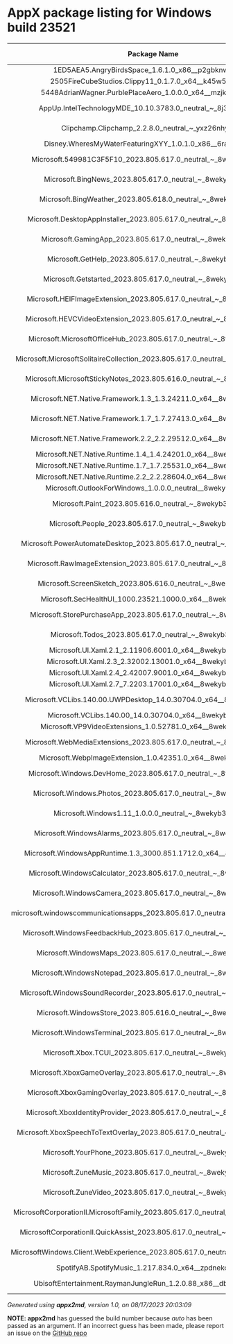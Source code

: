 ﻿# AppX package listing for Windows build 23521


| Package Name | Display Name | Publisher ID | Version | Resource ID | Architecture | Installation Location |
|:--:|:--:|:--:|:--:|:--:|:--:|:--|
| 1ED5AEA5.AngryBirdsSpace_1.6.1.0_x86__p2gbknwb5d8r2 | 1ED5AEA5.AngryBirdsSpace | p2gbknwb5d8r2 | 1.6.1.0 |  | x86 | C:\dtprojs\WIP_Dev\mount\Program Files\WindowsApps\1ED5AEA5.AngryBirdsSpace_1.6.1.0_x86__p2gbknwb5d8r2\AppxManifest.xml |
| 2505FireCubeStudios.Clippy11_0.1.7.0_x64__k45w5yt88e21j | 2505FireCubeStudios.Clippy11 | k45w5yt88e21j | 0.1.7.0 |  | Neutral | C:\dtprojs\WIP_Dev\mount\Program Files\WindowsApps\2505FireCubeStudios.Clippy11_0.1.7.0_x64__k45w5yt88e21j\AppxManifest.xml |
| 5448AdrianWagner.PurblePlaceAero_1.0.0.0_x64__mzjk1s65q0814 | 5448AdrianWagner.PurblePlaceAero | mzjk1s65q0814 | 1.0.0.0 |  | Neutral | C:\dtprojs\WIP_Dev\mount\Program Files\WindowsApps\5448AdrianWagner.PurblePlaceAero_1.0.0.0_x64__mzjk1s65q0814\AppxManifest.xml |
| AppUp.IntelTechnologyMDE_10.10.3783.0_neutral_~_8j3eq9eme6ctt | AppUp.IntelTechnologyMDE | 8j3eq9eme6ctt | 10.10.3783.0 | ~ | x64 | C:\dtprojs\WIP_Dev\mount\Program Files\WindowsApps\AppUp.IntelTechnologyMDE_10.10.3783.0_neutral_~_8j3eq9eme6ctt\AppxMetadata\AppxBundleManifest.xml |
| Clipchamp.Clipchamp_2.2.8.0_neutral_~_yxz26nhyzhsrt | Clipchamp.Clipchamp | yxz26nhyzhsrt | 2.2.8.0 | ~ | x64 | C:\dtprojs\WIP_Dev\mount\Program Files\WindowsApps\Clipchamp.Clipchamp_2.2.8.0_neutral_~_yxz26nhyzhsrt\AppxMetadata\AppxBundleManifest.xml |
| Disney.WheresMyWaterFeaturingXYY_1.0.1.0_x86__6rarf9sa4v8jt | Disney.WheresMyWaterFeaturingXYY | 6rarf9sa4v8jt | 1.0.1.0 |  | x86 | C:\dtprojs\WIP_Dev\mount\Program Files\WindowsApps\Disney.WheresMyWaterFeaturingXYY_1.0.1.0_x86__6rarf9sa4v8jt\AppxManifest.xml |
| Microsoft.549981C3F5F10_2023.805.617.0_neutral_~_8wekyb3d8bbwe | Microsoft.549981C3F5F10 | 8wekyb3d8bbwe | 2023.805.617.0 | ~ | x64 | C:\dtprojs\WIP_Dev\mount\Program Files\WindowsApps\Microsoft.549981C3F5F10_2023.805.617.0_neutral_~_8wekyb3d8bbwe\AppxMetadata\AppxBundleManifest.xml |
| Microsoft.BingNews_2023.805.617.0_neutral_~_8wekyb3d8bbwe | Microsoft.BingNews | 8wekyb3d8bbwe | 2023.805.617.0 | ~ | x64 | C:\dtprojs\WIP_Dev\mount\Program Files\WindowsApps\Microsoft.BingNews_2023.805.617.0_neutral_~_8wekyb3d8bbwe\AppxMetadata\AppxBundleManifest.xml |
| Microsoft.BingWeather_2023.805.618.0_neutral_~_8wekyb3d8bbwe | Microsoft.BingWeather | 8wekyb3d8bbwe | 2023.805.618.0 | ~ | x64 | C:\dtprojs\WIP_Dev\mount\Program Files\WindowsApps\Microsoft.BingWeather_2023.805.618.0_neutral_~_8wekyb3d8bbwe\AppxMetadata\AppxBundleManifest.xml |
| Microsoft.DesktopAppInstaller_2023.805.617.0_neutral_~_8wekyb3d8bbwe | Microsoft.DesktopAppInstaller | 8wekyb3d8bbwe | 2023.805.617.0 | ~ | x64 | C:\dtprojs\WIP_Dev\mount\Program Files\WindowsApps\Microsoft.DesktopAppInstaller_2023.805.617.0_neutral_~_8wekyb3d8bbwe\AppxMetadata\AppxBundleManifest.xml |
| Microsoft.GamingApp_2023.805.617.0_neutral_~_8wekyb3d8bbwe | Microsoft.GamingApp | 8wekyb3d8bbwe | 2023.805.617.0 | ~ | x64 | C:\dtprojs\WIP_Dev\mount\Program Files\WindowsApps\Microsoft.GamingApp_2023.805.617.0_neutral_~_8wekyb3d8bbwe\AppxMetadata\AppxBundleManifest.xml |
| Microsoft.GetHelp_2023.805.617.0_neutral_~_8wekyb3d8bbwe | Microsoft.GetHelp | 8wekyb3d8bbwe | 2023.805.617.0 | ~ | x64 | C:\dtprojs\WIP_Dev\mount\Program Files\WindowsApps\Microsoft.GetHelp_2023.805.617.0_neutral_~_8wekyb3d8bbwe\AppxMetadata\AppxBundleManifest.xml |
| Microsoft.Getstarted_2023.805.617.0_neutral_~_8wekyb3d8bbwe | Microsoft.Getstarted | 8wekyb3d8bbwe | 2023.805.617.0 | ~ | x64 | C:\dtprojs\WIP_Dev\mount\Program Files\WindowsApps\Microsoft.Getstarted_2023.805.617.0_neutral_~_8wekyb3d8bbwe\AppxMetadata\AppxBundleManifest.xml |
| Microsoft.HEIFImageExtension_2023.805.617.0_neutral_~_8wekyb3d8bbwe | Microsoft.HEIFImageExtension | 8wekyb3d8bbwe | 2023.805.617.0 | ~ | x64 | C:\dtprojs\WIP_Dev\mount\Program Files\WindowsApps\Microsoft.HEIFImageExtension_2023.805.617.0_neutral_~_8wekyb3d8bbwe\AppxMetadata\AppxBundleManifest.xml |
| Microsoft.HEVCVideoExtension_2023.805.617.0_neutral_~_8wekyb3d8bbwe | Microsoft.HEVCVideoExtension | 8wekyb3d8bbwe | 2023.805.617.0 | ~ | x64 | C:\dtprojs\WIP_Dev\mount\Program Files\WindowsApps\Microsoft.HEVCVideoExtension_2023.805.617.0_neutral_~_8wekyb3d8bbwe\AppxMetadata\AppxBundleManifest.xml |
| Microsoft.MicrosoftOfficeHub_2023.805.617.0_neutral_~_8wekyb3d8bbwe | Microsoft.MicrosoftOfficeHub | 8wekyb3d8bbwe | 2023.805.617.0 | ~ | x64 | C:\dtprojs\WIP_Dev\mount\Program Files\WindowsApps\Microsoft.MicrosoftOfficeHub_2023.805.617.0_neutral_~_8wekyb3d8bbwe\AppxMetadata\AppxBundleManifest.xml |
| Microsoft.MicrosoftSolitaireCollection_2023.805.617.0_neutral_~_8wekyb3d8bbwe | Microsoft.MicrosoftSolitaireCollection | 8wekyb3d8bbwe | 2023.805.617.0 | ~ | x64 | C:\dtprojs\WIP_Dev\mount\Program Files\WindowsApps\Microsoft.MicrosoftSolitaireCollection_2023.805.617.0_neutral_~_8wekyb3d8bbwe\AppxMetadata\AppxBundleManifest.xml |
| Microsoft.MicrosoftStickyNotes_2023.805.616.0_neutral_~_8wekyb3d8bbwe | Microsoft.MicrosoftStickyNotes | 8wekyb3d8bbwe | 2023.805.616.0 | ~ | x64 | C:\dtprojs\WIP_Dev\mount\Program Files\WindowsApps\Microsoft.MicrosoftStickyNotes_2023.805.616.0_neutral_~_8wekyb3d8bbwe\AppxMetadata\AppxBundleManifest.xml |
| Microsoft.NET.Native.Framework.1.3_1.3.24211.0_x64__8wekyb3d8bbwe | Microsoft.NET.Native.Framework.1.3 | 8wekyb3d8bbwe | 1.3.24211.0 |  | Neutral | C:\dtprojs\WIP_Dev\mount\Program Files\WindowsApps\Microsoft.NET.Native.Framework.1.3_1.3.24211.0_x64__8wekyb3d8bbwe\AppxManifest.xml |
| Microsoft.NET.Native.Framework.1.7_1.7.27413.0_x64__8wekyb3d8bbwe | Microsoft.NET.Native.Framework.1.7 | 8wekyb3d8bbwe | 1.7.27413.0 |  | Neutral | C:\dtprojs\WIP_Dev\mount\Program Files\WindowsApps\Microsoft.NET.Native.Framework.1.7_1.7.27413.0_x64__8wekyb3d8bbwe\AppxManifest.xml |
| Microsoft.NET.Native.Framework.2.2_2.2.29512.0_x64__8wekyb3d8bbwe | Microsoft.NET.Native.Framework.2.2 | 8wekyb3d8bbwe | 2.2.29512.0 |  | Neutral | C:\dtprojs\WIP_Dev\mount\Program Files\WindowsApps\Microsoft.NET.Native.Framework.2.2_2.2.29512.0_x64__8wekyb3d8bbwe\AppxManifest.xml |
| Microsoft.NET.Native.Runtime.1.4_1.4.24201.0_x64__8wekyb3d8bbwe | Microsoft.NET.Native.Runtime.1.4 | 8wekyb3d8bbwe | 1.4.24201.0 |  | Neutral | C:\dtprojs\WIP_Dev\mount\Program Files\WindowsApps\Microsoft.NET.Native.Runtime.1.4_1.4.24201.0_x64__8wekyb3d8bbwe\AppxManifest.xml |
| Microsoft.NET.Native.Runtime.1.7_1.7.25531.0_x64__8wekyb3d8bbwe | Microsoft.NET.Native.Runtime.1.7 | 8wekyb3d8bbwe | 1.7.25531.0 |  | Neutral | C:\dtprojs\WIP_Dev\mount\Program Files\WindowsApps\Microsoft.NET.Native.Runtime.1.7_1.7.25531.0_x64__8wekyb3d8bbwe\AppxManifest.xml |
| Microsoft.NET.Native.Runtime.2.2_2.2.28604.0_x64__8wekyb3d8bbwe | Microsoft.NET.Native.Runtime.2.2 | 8wekyb3d8bbwe | 2.2.28604.0 |  | Neutral | C:\dtprojs\WIP_Dev\mount\Program Files\WindowsApps\Microsoft.NET.Native.Runtime.2.2_2.2.28604.0_x64__8wekyb3d8bbwe\AppxManifest.xml |
| Microsoft.OutlookForWindows_1.0.0.0_neutral__8wekyb3d8bbwe | Microsoft.OutlookForWindows | 8wekyb3d8bbwe | 1.0.0.0 |  | x64 | C:\dtprojs\WIP_Dev\mount\Program Files\WindowsApps\Microsoft.OutlookForWindows_1.0.0.0_neutral__8wekyb3d8bbwe\AppxManifest.xml |
| Microsoft.Paint_2023.805.616.0_neutral_~_8wekyb3d8bbwe | Microsoft.Paint | 8wekyb3d8bbwe | 2023.805.616.0 | ~ | x64 | C:\dtprojs\WIP_Dev\mount\Program Files\WindowsApps\Microsoft.Paint_2023.805.616.0_neutral_~_8wekyb3d8bbwe\AppxMetadata\AppxBundleManifest.xml |
| Microsoft.People_2023.805.617.0_neutral_~_8wekyb3d8bbwe | Microsoft.People | 8wekyb3d8bbwe | 2023.805.617.0 | ~ | x64 | C:\dtprojs\WIP_Dev\mount\Program Files\WindowsApps\Microsoft.People_2023.805.617.0_neutral_~_8wekyb3d8bbwe\AppxMetadata\AppxBundleManifest.xml |
| Microsoft.PowerAutomateDesktop_2023.805.617.0_neutral_~_8wekyb3d8bbwe | Microsoft.PowerAutomateDesktop | 8wekyb3d8bbwe | 2023.805.617.0 | ~ | x64 | C:\dtprojs\WIP_Dev\mount\Program Files\WindowsApps\Microsoft.PowerAutomateDesktop_2023.805.617.0_neutral_~_8wekyb3d8bbwe\AppxMetadata\AppxBundleManifest.xml |
| Microsoft.RawImageExtension_2023.805.617.0_neutral_~_8wekyb3d8bbwe | Microsoft.RawImageExtension | 8wekyb3d8bbwe | 2023.805.617.0 | ~ | x64 | C:\dtprojs\WIP_Dev\mount\Program Files\WindowsApps\Microsoft.RawImageExtension_2023.805.617.0_neutral_~_8wekyb3d8bbwe\AppxMetadata\AppxBundleManifest.xml |
| Microsoft.ScreenSketch_2023.805.616.0_neutral_~_8wekyb3d8bbwe | Microsoft.ScreenSketch | 8wekyb3d8bbwe | 2023.805.616.0 | ~ | x64 | C:\dtprojs\WIP_Dev\mount\Program Files\WindowsApps\Microsoft.ScreenSketch_2023.805.616.0_neutral_~_8wekyb3d8bbwe\AppxMetadata\AppxBundleManifest.xml |
| Microsoft.SecHealthUI_1000.23521.1000.0_x64__8wekyb3d8bbwe | Microsoft.SecHealthUI | 8wekyb3d8bbwe | 1000.23521.1000.0 |  | Neutral | C:\dtprojs\WIP_Dev\mount\Program Files\WindowsApps\Microsoft.SecHealthUI_1000.23521.1000.0_x64__8wekyb3d8bbwe\AppxManifest.xml |
| Microsoft.StorePurchaseApp_2023.805.617.0_neutral_~_8wekyb3d8bbwe | Microsoft.StorePurchaseApp | 8wekyb3d8bbwe | 2023.805.617.0 | ~ | x64 | C:\dtprojs\WIP_Dev\mount\Program Files\WindowsApps\Microsoft.StorePurchaseApp_2023.805.617.0_neutral_~_8wekyb3d8bbwe\AppxMetadata\AppxBundleManifest.xml |
| Microsoft.Todos_2023.805.617.0_neutral_~_8wekyb3d8bbwe | Microsoft.Todos | 8wekyb3d8bbwe | 2023.805.617.0 | ~ | x64 | C:\dtprojs\WIP_Dev\mount\Program Files\WindowsApps\Microsoft.Todos_2023.805.617.0_neutral_~_8wekyb3d8bbwe\AppxMetadata\AppxBundleManifest.xml |
| Microsoft.UI.Xaml.2.1_2.11906.6001.0_x64__8wekyb3d8bbwe | Microsoft.UI.Xaml.2.1 | 8wekyb3d8bbwe | 2.11906.6001.0 |  | Neutral | C:\dtprojs\WIP_Dev\mount\Program Files\WindowsApps\Microsoft.UI.Xaml.2.1_2.11906.6001.0_x64__8wekyb3d8bbwe\AppxManifest.xml |
| Microsoft.UI.Xaml.2.3_2.32002.13001.0_x64__8wekyb3d8bbwe | Microsoft.UI.Xaml.2.3 | 8wekyb3d8bbwe | 2.32002.13001.0 |  | Neutral | C:\dtprojs\WIP_Dev\mount\Program Files\WindowsApps\Microsoft.UI.Xaml.2.3_2.32002.13001.0_x64__8wekyb3d8bbwe\AppxManifest.xml |
| Microsoft.UI.Xaml.2.4_2.42007.9001.0_x64__8wekyb3d8bbwe | Microsoft.UI.Xaml.2.4 | 8wekyb3d8bbwe | 2.42007.9001.0 |  | Neutral | C:\dtprojs\WIP_Dev\mount\Program Files\WindowsApps\Microsoft.UI.Xaml.2.4_2.42007.9001.0_x64__8wekyb3d8bbwe\AppxManifest.xml |
| Microsoft.UI.Xaml.2.7_7.2203.17001.0_x64__8wekyb3d8bbwe | Microsoft.UI.Xaml.2.7 | 8wekyb3d8bbwe | 7.2203.17001.0 |  | Neutral | C:\dtprojs\WIP_Dev\mount\Program Files\WindowsApps\Microsoft.UI.Xaml.2.7_7.2203.17001.0_x64__8wekyb3d8bbwe\AppxManifest.xml |
| Microsoft.VCLibs.140.00.UWPDesktop_14.0.30704.0_x64__8wekyb3d8bbwe | Microsoft.VCLibs.140.00.UWPDesktop | 8wekyb3d8bbwe | 14.0.30704.0 |  | Neutral | C:\dtprojs\WIP_Dev\mount\Program Files\WindowsApps\Microsoft.VCLibs.140.00.UWPDesktop_14.0.30704.0_x64__8wekyb3d8bbwe\AppxManifest.xml |
| Microsoft.VCLibs.140.00_14.0.30704.0_x64__8wekyb3d8bbwe | Microsoft.VCLibs.140.00 | 8wekyb3d8bbwe | 14.0.30704.0 |  | Neutral | C:\dtprojs\WIP_Dev\mount\Program Files\WindowsApps\Microsoft.VCLibs.140.00_14.0.30704.0_x64__8wekyb3d8bbwe\AppxManifest.xml |
| Microsoft.VP9VideoExtensions_1.0.52781.0_x64__8wekyb3d8bbwe | Microsoft.VP9VideoExtensions | 8wekyb3d8bbwe | 1.0.52781.0 |  | Neutral | C:\dtprojs\WIP_Dev\mount\Program Files\WindowsApps\Microsoft.VP9VideoExtensions_1.0.52781.0_x64__8wekyb3d8bbwe\AppxManifest.xml |
| Microsoft.WebMediaExtensions_2023.805.617.0_neutral_~_8wekyb3d8bbwe | Microsoft.WebMediaExtensions | 8wekyb3d8bbwe | 2023.805.617.0 | ~ | x64 | C:\dtprojs\WIP_Dev\mount\Program Files\WindowsApps\Microsoft.WebMediaExtensions_2023.805.617.0_neutral_~_8wekyb3d8bbwe\AppxMetadata\AppxBundleManifest.xml |
| Microsoft.WebpImageExtension_1.0.42351.0_x64__8wekyb3d8bbwe | Microsoft.WebpImageExtension | 8wekyb3d8bbwe | 1.0.42351.0 |  | Neutral | C:\dtprojs\WIP_Dev\mount\Program Files\WindowsApps\Microsoft.WebpImageExtension_1.0.42351.0_x64__8wekyb3d8bbwe\AppxManifest.xml |
| Microsoft.Windows.DevHome_2023.805.617.0_neutral_~_8wekyb3d8bbwe | Microsoft.Windows.DevHome | 8wekyb3d8bbwe | 2023.805.617.0 | ~ | x64 | C:\dtprojs\WIP_Dev\mount\Program Files\WindowsApps\Microsoft.Windows.DevHome_2023.805.617.0_neutral_~_8wekyb3d8bbwe\AppxMetadata\AppxBundleManifest.xml |
| Microsoft.Windows.Photos_2023.805.617.0_neutral_~_8wekyb3d8bbwe | Microsoft.Windows.Photos | 8wekyb3d8bbwe | 2023.805.617.0 | ~ | x64 | C:\dtprojs\WIP_Dev\mount\Program Files\WindowsApps\Microsoft.Windows.Photos_2023.805.617.0_neutral_~_8wekyb3d8bbwe\AppxMetadata\AppxBundleManifest.xml |
| Microsoft.Windows1.11_1.0.0.0_neutral_~_8wekyb3d8bbwe | Microsoft.Windows1.11 | 8wekyb3d8bbwe | 1.0.0.0 | ~ | x64 | C:\dtprojs\WIP_Dev\mount\Program Files\WindowsApps\Microsoft.Windows1.11_1.0.0.0_neutral_~_8wekyb3d8bbwe\AppxMetadata\AppxBundleManifest.xml |
| Microsoft.WindowsAlarms_2023.805.617.0_neutral_~_8wekyb3d8bbwe | Microsoft.WindowsAlarms | 8wekyb3d8bbwe | 2023.805.617.0 | ~ | x64 | C:\dtprojs\WIP_Dev\mount\Program Files\WindowsApps\Microsoft.WindowsAlarms_2023.805.617.0_neutral_~_8wekyb3d8bbwe\AppxMetadata\AppxBundleManifest.xml |
| Microsoft.WindowsAppRuntime.1.3_3000.851.1712.0_x64__8wekyb3d8bbwe | Microsoft.WindowsAppRuntime.1.3 | 8wekyb3d8bbwe | 3000.851.1712.0 |  | Neutral | C:\dtprojs\WIP_Dev\mount\Program Files\WindowsApps\Microsoft.WindowsAppRuntime.1.3_3000.851.1712.0_x64__8wekyb3d8bbwe\AppxManifest.xml |
| Microsoft.WindowsCalculator_2023.805.617.0_neutral_~_8wekyb3d8bbwe | Microsoft.WindowsCalculator | 8wekyb3d8bbwe | 2023.805.617.0 | ~ | x64 | C:\dtprojs\WIP_Dev\mount\Program Files\WindowsApps\Microsoft.WindowsCalculator_2023.805.617.0_neutral_~_8wekyb3d8bbwe\AppxMetadata\AppxBundleManifest.xml |
| Microsoft.WindowsCamera_2023.805.617.0_neutral_~_8wekyb3d8bbwe | Microsoft.WindowsCamera | 8wekyb3d8bbwe | 2023.805.617.0 | ~ | x64 | C:\dtprojs\WIP_Dev\mount\Program Files\WindowsApps\Microsoft.WindowsCamera_2023.805.617.0_neutral_~_8wekyb3d8bbwe\AppxMetadata\AppxBundleManifest.xml |
| microsoft.windowscommunicationsapps_2023.805.617.0_neutral_~_8wekyb3d8bbwe | microsoft.windowscommunicationsapps | 8wekyb3d8bbwe | 2023.805.617.0 | ~ | x64 | C:\dtprojs\WIP_Dev\mount\Program Files\WindowsApps\microsoft.windowscommunicationsapps_2023.805.617.0_neutral_~_8wekyb3d8bbwe\AppxMetadata\AppxBundleManifest.xml |
| Microsoft.WindowsFeedbackHub_2023.805.617.0_neutral_~_8wekyb3d8bbwe | Microsoft.WindowsFeedbackHub | 8wekyb3d8bbwe | 2023.805.617.0 | ~ | x64 | C:\dtprojs\WIP_Dev\mount\Program Files\WindowsApps\Microsoft.WindowsFeedbackHub_2023.805.617.0_neutral_~_8wekyb3d8bbwe\AppxMetadata\AppxBundleManifest.xml |
| Microsoft.WindowsMaps_2023.805.617.0_neutral_~_8wekyb3d8bbwe | Microsoft.WindowsMaps | 8wekyb3d8bbwe | 2023.805.617.0 | ~ | x64 | C:\dtprojs\WIP_Dev\mount\Program Files\WindowsApps\Microsoft.WindowsMaps_2023.805.617.0_neutral_~_8wekyb3d8bbwe\AppxMetadata\AppxBundleManifest.xml |
| Microsoft.WindowsNotepad_2023.805.617.0_neutral_~_8wekyb3d8bbwe | Microsoft.WindowsNotepad | 8wekyb3d8bbwe | 2023.805.617.0 | ~ | x64 | C:\dtprojs\WIP_Dev\mount\Program Files\WindowsApps\Microsoft.WindowsNotepad_2023.805.617.0_neutral_~_8wekyb3d8bbwe\AppxMetadata\AppxBundleManifest.xml |
| Microsoft.WindowsSoundRecorder_2023.805.617.0_neutral_~_8wekyb3d8bbwe | Microsoft.WindowsSoundRecorder | 8wekyb3d8bbwe | 2023.805.617.0 | ~ | x64 | C:\dtprojs\WIP_Dev\mount\Program Files\WindowsApps\Microsoft.WindowsSoundRecorder_2023.805.617.0_neutral_~_8wekyb3d8bbwe\AppxMetadata\AppxBundleManifest.xml |
| Microsoft.WindowsStore_2023.805.616.0_neutral_~_8wekyb3d8bbwe | Microsoft.WindowsStore | 8wekyb3d8bbwe | 2023.805.616.0 | ~ | x64 | C:\dtprojs\WIP_Dev\mount\Program Files\WindowsApps\Microsoft.WindowsStore_2023.805.616.0_neutral_~_8wekyb3d8bbwe\AppxMetadata\AppxBundleManifest.xml |
| Microsoft.WindowsTerminal_2023.805.617.0_neutral_~_8wekyb3d8bbwe | Microsoft.WindowsTerminal | 8wekyb3d8bbwe | 2023.805.617.0 | ~ | x64 | C:\dtprojs\WIP_Dev\mount\Program Files\WindowsApps\Microsoft.WindowsTerminal_2023.805.617.0_neutral_~_8wekyb3d8bbwe\AppxMetadata\AppxBundleManifest.xml |
| Microsoft.Xbox.TCUI_2023.805.617.0_neutral_~_8wekyb3d8bbwe | Microsoft.Xbox.TCUI | 8wekyb3d8bbwe | 2023.805.617.0 | ~ | x64 | C:\dtprojs\WIP_Dev\mount\Program Files\WindowsApps\Microsoft.Xbox.TCUI_2023.805.617.0_neutral_~_8wekyb3d8bbwe\AppxMetadata\AppxBundleManifest.xml |
| Microsoft.XboxGameOverlay_2023.805.617.0_neutral_~_8wekyb3d8bbwe | Microsoft.XboxGameOverlay | 8wekyb3d8bbwe | 2023.805.617.0 | ~ | x64 | C:\dtprojs\WIP_Dev\mount\Program Files\WindowsApps\Microsoft.XboxGameOverlay_2023.805.617.0_neutral_~_8wekyb3d8bbwe\AppxMetadata\AppxBundleManifest.xml |
| Microsoft.XboxGamingOverlay_2023.805.617.0_neutral_~_8wekyb3d8bbwe | Microsoft.XboxGamingOverlay | 8wekyb3d8bbwe | 2023.805.617.0 | ~ | x64 | C:\dtprojs\WIP_Dev\mount\Program Files\WindowsApps\Microsoft.XboxGamingOverlay_2023.805.617.0_neutral_~_8wekyb3d8bbwe\AppxMetadata\AppxBundleManifest.xml |
| Microsoft.XboxIdentityProvider_2023.805.617.0_neutral_~_8wekyb3d8bbwe | Microsoft.XboxIdentityProvider | 8wekyb3d8bbwe | 2023.805.617.0 | ~ | x64 | C:\dtprojs\WIP_Dev\mount\Program Files\WindowsApps\Microsoft.XboxIdentityProvider_2023.805.617.0_neutral_~_8wekyb3d8bbwe\AppxMetadata\AppxBundleManifest.xml |
| Microsoft.XboxSpeechToTextOverlay_2023.805.617.0_neutral_~_8wekyb3d8bbwe | Microsoft.XboxSpeechToTextOverlay | 8wekyb3d8bbwe | 2023.805.617.0 | ~ | x64 | C:\dtprojs\WIP_Dev\mount\Program Files\WindowsApps\Microsoft.XboxSpeechToTextOverlay_2023.805.617.0_neutral_~_8wekyb3d8bbwe\AppxMetadata\AppxBundleManifest.xml |
| Microsoft.YourPhone_2023.805.617.0_neutral_~_8wekyb3d8bbwe | Microsoft.YourPhone | 8wekyb3d8bbwe | 2023.805.617.0 | ~ | x64 | C:\dtprojs\WIP_Dev\mount\Program Files\WindowsApps\Microsoft.YourPhone_2023.805.617.0_neutral_~_8wekyb3d8bbwe\AppxMetadata\AppxBundleManifest.xml |
| Microsoft.ZuneMusic_2023.805.617.0_neutral_~_8wekyb3d8bbwe | Microsoft.ZuneMusic | 8wekyb3d8bbwe | 2023.805.617.0 | ~ | x64 | C:\dtprojs\WIP_Dev\mount\Program Files\WindowsApps\Microsoft.ZuneMusic_2023.805.617.0_neutral_~_8wekyb3d8bbwe\AppxMetadata\AppxBundleManifest.xml |
| Microsoft.ZuneVideo_2023.805.617.0_neutral_~_8wekyb3d8bbwe | Microsoft.ZuneVideo | 8wekyb3d8bbwe | 2023.805.617.0 | ~ | x64 | C:\dtprojs\WIP_Dev\mount\Program Files\WindowsApps\Microsoft.ZuneVideo_2023.805.617.0_neutral_~_8wekyb3d8bbwe\AppxMetadata\AppxBundleManifest.xml |
| MicrosoftCorporationII.MicrosoftFamily_2023.805.617.0_neutral_~_8wekyb3d8bbwe | MicrosoftCorporationII.MicrosoftFamily | 8wekyb3d8bbwe | 2023.805.617.0 | ~ | x64 | C:\dtprojs\WIP_Dev\mount\Program Files\WindowsApps\MicrosoftCorporationII.MicrosoftFamily_2023.805.617.0_neutral_~_8wekyb3d8bbwe\AppxMetadata\AppxBundleManifest.xml |
| MicrosoftCorporationII.QuickAssist_2023.805.617.0_neutral_~_8wekyb3d8bbwe | MicrosoftCorporationII.QuickAssist | 8wekyb3d8bbwe | 2023.805.617.0 | ~ | x64 | C:\dtprojs\WIP_Dev\mount\Program Files\WindowsApps\MicrosoftCorporationII.QuickAssist_2023.805.617.0_neutral_~_8wekyb3d8bbwe\AppxMetadata\AppxBundleManifest.xml |
| MicrosoftWindows.Client.WebExperience_2023.805.617.0_neutral_~_cw5n1h2txyewy | MicrosoftWindows.Client.WebExperience | cw5n1h2txyewy | 2023.805.617.0 | ~ | x64 | C:\dtprojs\WIP_Dev\mount\Program Files\WindowsApps\MicrosoftWindows.Client.WebExperience_2023.805.617.0_neutral_~_cw5n1h2txyewy\AppxMetadata\AppxBundleManifest.xml |
| SpotifyAB.SpotifyMusic_1.217.834.0_x64__zpdnekdrzrea0 | SpotifyAB.SpotifyMusic | zpdnekdrzrea0 | 1.217.834.0 |  | Neutral | C:\dtprojs\WIP_Dev\mount\Program Files\WindowsApps\SpotifyAB.SpotifyMusic_1.217.834.0_x64__zpdnekdrzrea0\AppxManifest.xml |
| UbisoftEntertainment.RaymanJungleRun_1.2.0.88_x86__dbgk1hhpxymar | UbisoftEntertainment.RaymanJungleRun | dbgk1hhpxymar | 1.2.0.88 |  | x86 | C:\dtprojs\WIP_Dev\mount\Program Files\WindowsApps\UbisoftEntertainment.RaymanJungleRun_1.2.0.88_x86__dbgk1hhpxymar\AppxManifest.xml |

_Generated using **appx2md**, version 1.0, on 08/17/2023 20:03:09_


**NOTE: appx2md** has guessed the build number because _auto_ has been passed as an argument. If an incorrect guess has been made, please report an issue on the [GitHub repo](https://github.com/CodingWonders/appx2md)
